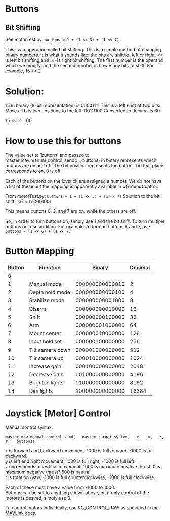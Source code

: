 # Buttons #

## Bit Shifting ##

See motorTest.py:
`buttons = 1 + (1 << 3) + (1 << 7)`

This is an operation called bit shifting. This is a simple method of changing binary numbers. It is what it sounds like: the bits are shifted, left or right. << is left bit shifting and >> is right bit shifting. The first number is the operand which we modify, and the second number is how many bits to shift. For example,
15 << 2
# Solution:
15 in binary (8-bit representation) is 00001111
This is a left shift of two bits. Move all bits two positions to the left:
00111100
Converted to decimal is 60

15 << 2 = 60

# How to use this for buttons #
The value set to 'buttons' and passed to master.mav.manual_control_send(..., buttons) in binary represents which buttons are on and off.
The bit position represents the button. 1 in that place corresponds to on, 0 is off.

Each of the buttons on the joystick are assigned a number. We do not have a list of these but the mapping is apparently available in QGroundControl.

From motorTest.py:
`buttons = 1 + (1 << 3) + (1 << 7)`
Solution to the bit shift:
137 = b10001001

This means buttons 0, 3, and 7 are on, while the others are off.

So, in order to turn buttons on, simply use 1 and the bit shift. To turn multiple buttons on, use addition. For example, to turn on buttons 6 and 7, use
`buttons = (1 << 6) + (1 << 7)`


# Button Mapping #
|Button	| Function		| Binary	| Decimal |
| ----- | --------------------- | ------------- | ------- |
| 0	| 			| 		| 	  |
|1	| Manual mode		|000000000000010|	2 |
|2	| Depth hold mode	|000000000000100|	4 |
|3	| Stabilize mode	|000000000001000|	8 |
|4	| Disarm	   	|000000000010000|	16|
|5	| Shift			|000000000100000|	32|
|6	| Arm			|000000001000000|	64|
|7	| Mount center		|000000010000000|	128|
|8	| Input hold set	|000000100000000|	256|
|9	| Tilt camera down	|000001000000000|	512|
|10	| Tilt camera up	|000010000000000|	1024|
|11	| Increase gain		|000100000000000|	2048|
|12	| Decrease gain		|001000000000000|	4196|
|13	| Brighten lights	|010000000000000|	8192|
|14 	| Dim lights		|100000000000000|	16384|

# Joystick [Motor] Control #

Manual control syntax:

`master.mav.manual_control_send(  
    master.target_system,  
    x,  
    y,  
    z,   
    r,  
    buttons)  `

x is forward and backward movement. 1000 is full forward, -1000 is full backward.  
y is left and right movement. 	    1000 is full right, -1000 is full left.  
z corresponds to vertical movement. 1000 is maximum positive thrust, 0 is maximum negative thrust? 500 is neutral.  
r is rotation (yaw).	  	 1000 is full counterclockwise, -1000 is full clockwise.  

Each of these must have a value from -1000 to 1000.  
Buttons can be set to anything shown above, or, if only control of the motors is desired, simply use 0.

To control motors individually, use RC_CONTROL_RAW as specified in the [MAVLink docs](https://mavlink.io/en/messages/common.html#MANUAL_CONTROL).
